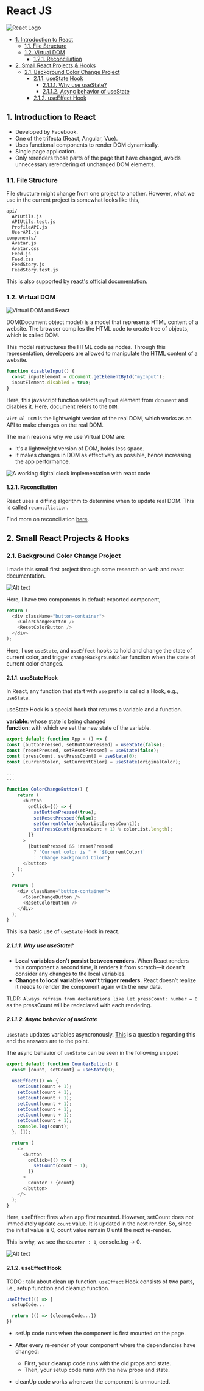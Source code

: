 <h1>React JS</h1>

![React Logo](images/React_Logo_SVG.svg.png)

- [1. Introduction to React](#1-introduction-to-react)
  - [1.1. File Structure](#11-file-structure)
  - [1.2. Virtual DOM](#12-virtual-dom)
    - [1.2.1. Reconciliation](#121-reconciliation)
- [2. Small React Projects \& Hooks](#2-small-react-projects--hooks)
  - [2.1. Background Color Change Project](#21-background-color-change-project)
    - [2.1.1. useState Hook](#211-usestate-hook)
      - [2.1.1.1. Why use useState?](#2111-why-use-usestate)
      - [2.1.1.2. Async behavior of useState](#2112-async-behavior-of-usestate)
    - [2.1.2. useEffect Hook](#212-useeffect-hook)

## 1. Introduction to React

- Developed by Facebook.
- One of the trifecta (React, Angular, Vue).
- Uses functional components to render DOM dynamically.
- Single page application.
- Only rerenders those parts of the page that have changed, avoids unnecessary rerendering of unchanged DOM elements.

### 1.1. File Structure

File structure might change from one project to another. However, what we use in the current project is somewhat looks like this,

```
api/
  APIUtils.js
  APIUtils.test.js
  ProfileAPI.js
  UserAPI.js
components/
  Avatar.js
  Avatar.css
  Feed.js
  Feed.css
  FeedStory.js
  FeedStory.test.js
```

This is also supported by [react's official documentation](https://legacy.reactjs.org/docs/faq-structure.html).

### 1.2. Virtual DOM

![Virtual DOM and React](images/virtual_real_DOM.jpeg)

DOM(Document object model) is a model that represents HTML content of a website. The browser compiles the HTML code to create tree of objects, which is called DOM.

This model restructures the HTML code as nodes. Through this representation, developers are allowed to manipulate the HTML content of a website.

```js
function disableInput() {
  const inputElement = document.getElementById("myInput");
  inputElement.disabled = true;
}
```

Here, this javascript function selects `myInput` element from `document` and disables it. Here, document refers to the `DOM`.

`Virtual DOM` is the lightweight version of the real DOM, which works as an API to make changes on the real DOM.

The main reasons why we use Virtual DOM are:

- It's a lightweight version of DOM, holds less space.
- It makes changes in DOM as effectively as possible, hence increasing the app performance.

![A working digital clock implementation with react code](images/how-does-virtual-dom-work-in-react.gif)

#### 1.2.1. Reconciliation

React uses a diffing algorithm to determine when to update real DOM. This is called `reconciliation`.

Find more on reconciliation [here](https://legacy.reactjs.org/docs/reconciliation.html).

## 2. Small React Projects & Hooks

### 2.1. Background Color Change Project

I made this small first project through some research on web and react documentation.

![Alt text](<first-react-project/src/assets/Screen Recording 2024-01-14 at 14.09.35.gif>)

Here, I have two components in default exported component,

```js
return (
  <div className="button-container">
    <ColorChangeButton />
    <ResetColorButton />
  </div>
);
```

Here, I use `useState`, and `useEffect` hooks to hold and change the state of current color, and trigger `changeBackgroundColor` function when the state of current color changes.

#### 2.1.1. useState Hook

In React, any function that start with `use` prefix is called a Hook, e.g., `useState`.

useState Hook is a special hook that returns a variable and a function.

<b>variable</b>: whose state is being changed</br>
<b>function</b>: with which we set the new state of the variable.

```ts
export default function App = () => {
const [buttonPressed, setButtonPressed] = useState(false);
const [resetPressed, setResetPressed] = useState(false);
const [pressCount, setPressCount] = useState(0);
const [currentColor, setCurrentColor] = useState(originalColor);

...
...

function ColorChangeButton() {
    return (
      <button
        onClick={() => {
          setButtonPressed(true);
          setResetPressed(false);
          setCurrentColor(colorList[pressCount]);
          setPressCount((pressCount + 1) % colorList.length);
        }}
      >
        {buttonPressed && !resetPressed
          ? "Current color is " + `${currentColor}`
          : "Change Background Color"}
      </button>
    );
  }

  return (
    <div className="button-container">
      <ColorChangeButton />
      <ResetColorButton />
    </div>
  );
}
```

This is a basic use of `useState` Hook in react.

##### 2.1.1.1. Why use useState?

- <strong>Local variables don’t persist between renders.</strong> When React renders this component a second time, it renders it from scratch—it doesn’t consider any changes to the local variables.
- <strong>Changes to local variables won’t trigger renders.</strong> React doesn’t realize it needs to render the component again with the new data.

TLDR: `Always refrain from declarations like let pressCount: number = 0` as the pressCount will be redeclared with each rendering.

##### 2.1.1.2. Async behavior of useState

`useState` updates variables asyncronously. [This](https://stackoverflow.com/questions/54069253/the-usestate-set-method-is-not-reflecting-a-change-immediately) is a question regarding this and the answers are to the point.

The async behavior of `useState` can be seen in the following snippet

```ts
export default function CounterButton() {
  const [count, setCount] = useState(0);

  useEffect(() => {
    setCount(count + 1);
    setCount(count + 1);
    setCount(count + 1);
    setCount(count + 1);
    setCount(count + 1);
    setCount(count + 1);
    setCount(count + 1);
    console.log(count);
  }, []);

  return (
    <>
      <button
        onClick={() => {
          setCount(count + 1);
        }}
      >
        Counter : {count}
      </button>
    </>
  );
}
```

Here, useEffect fires when app first mounted. However, setCount does not immediately update `count` value. It is updated in the next render. So, since the initial value is 0, count value remain 0 until the next re-render.

This is why, we see the `Counter : 1`, console.log -> 0.

![Alt text](<images/Screenshot 2024-01-16 at 18.13.50.png>)

#### 2.1.2. useEffect Hook

TODO : talk about clean up function.
`useEffect` Hook consists of two parts, i.e., setup function and cleanup function.

```ts
useEffect(() => {
  setupCode...

  return (() => {cleanupCode...})
})
```

- setUp code runs when the component is first mounted on the page.
- After every re-render of your component where the dependencies have changed:

  - First, your cleanup code runs with the old props and state.
  - Then, your setup code runs with the new props and state.

- cleanUp code works whenever the component is unmounted.
